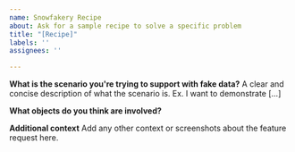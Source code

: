 ```yaml
---
name: Snowfakery Recipe
about: Ask for a sample recipe to solve a specific problem
title: "[Recipe]"
labels: ''
assignees: ''

---
```


**What is the scenario you're trying to support with fake data?**
A clear and concise description of what the scenario is. Ex. I want to demonstrate [...]

**What objects do you think are involved?**

**Additional context**
Add any other context or screenshots about the feature request here.

